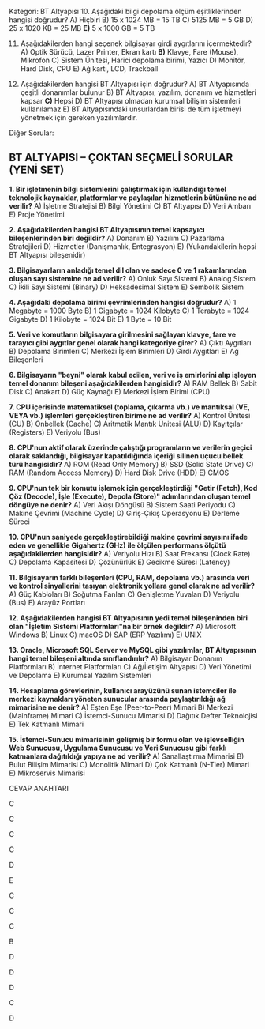 Kategori: BT Altyapısı
10. Aşağıdaki bilgi depolama ölçüm eşitliklerinden hangisi doğrudur?
A) Hiçbiri
B) 15 x 1024 MB = 15 TB
C) 5125 MB = 5 GB
D) 25 x 1020 KB = 25 MB
**E)** 5 x 1000 GB = 5 TB


11. Aşağıdakilerden hangi seçenek bilgisayar girdi aygıtlarını içermektedir?
A) Optik Sürücü, Lazer Printer, Ekran kartı
**B)** Klavye, Fare (Mouse), Mikrofon
C) Sistem Ünitesi, Harici depolama birimi, Yazıcı
D) Monitör, Hard Disk, CPU
E) Ağ kartı, LCD, Trackball


24. Aşağıdakilerden hangisi BT Altyapısı için doğrudur?
A) BT Altyapısında çeşitli donanımlar bulunur
B) BT Altyapısı; yazılım, donanım ve hizmetleri kapsar
**C)** Hepsi
D) BT Altyapısı olmadan kurumsal bilişim sistemleri kullanılamaz
E) BT Altyapısındaki unsurlardan birisi de tüm işletmeyi yönetmek için gereken yazılımlardır.



Diğer Sorular:

## BT ALTYAPISI – ÇOKTAN SEÇMELİ SORULAR (YENİ SET)

**1. Bir işletmenin bilgi sistemlerini çalıştırmak için kullandığı temel teknolojik kaynaklar, platformlar ve paylaşılan hizmetlerin bütününe ne ad verilir?**
    A) İşletme Stratejisi
    B) Bilgi Yönetimi
    C) BT Altyapısı
    D) Veri Ambarı
    E) Proje Yönetimi

**2. Aşağıdakilerden hangisi BT Altyapısının temel kapsayıcı bileşenlerinden biri **değildir**?**
    A) Donanım
    B) Yazılım
    C) Pazarlama Stratejileri
    D) Hizmetler (Danışmanlık, Entegrasyon)
    E) (Yukarıdakilerin hepsi BT Altyapısı bileşenidir)

**3. Bilgisayarların anladığı temel dil olan ve sadece 0 ve 1 rakamlarından oluşan sayı sistemine ne ad verilir?**
    A) Onluk Sayı Sistemi
    B) Analog Sistem
    C) İkili Sayı Sistemi (Binary)
    D) Heksadesimal Sistem
    E) Sembolik Sistem

**4. Aşağıdaki depolama birimi çevrimlerinden hangisi **doğrudur**?**
    A) 1 Megabyte = 1000 Byte
    B) 1 Gigabyte = 1024 Kilobyte
    C) 1 Terabyte = 1024 Gigabyte
    D) 1 Kilobyte = 1024 Bit
    E) 1 Byte = 10 Bit

**5. Veri ve komutların bilgisayara girilmesini sağlayan klavye, fare ve tarayıcı gibi aygıtlar genel olarak hangi kategoriye girer?**
    A) Çıktı Aygıtları
    B) Depolama Birimleri
    C) Merkezi İşlem Birimleri
    D) Girdi Aygıtları
    E) Ağ Bileşenleri

**6. Bilgisayarın "beyni" olarak kabul edilen, veri ve iş emirlerini alıp işleyen temel donanım bileşeni aşağıdakilerden hangisidir?**
    A) RAM Bellek
    B) Sabit Disk
    C) Anakart
    D) Güç Kaynağı
    E) Merkezi İşlem Birimi (CPU)

**7. CPU içerisinde matematiksel (toplama, çıkarma vb.) ve mantıksal (VE, VEYA vb.) işlemleri gerçekleştiren birime ne ad verilir?**
    A) Kontrol Ünitesi (CU)
    B) Önbellek (Cache)
    C) Aritmetik Mantık Ünitesi (ALU)
    D) Kayıtçılar (Registers)
    E) Veriyolu (Bus)

**8. CPU'nun aktif olarak üzerinde çalıştığı programların ve verilerin geçici olarak saklandığı, bilgisayar kapatıldığında içeriği silinen uçucu bellek türü hangisidir?**
    A) ROM (Read Only Memory)
    B) SSD (Solid State Drive)
    C) RAM (Random Access Memory)
    D) Hard Disk Drive (HDD)
    E) CMOS

**9. CPU'nun tek bir komutu işlemek için gerçekleştirdiği "Getir (Fetch), Kod Çöz (Decode), İşle (Execute), Depola (Store)" adımlarından oluşan temel döngüye ne denir?**
    A) Veri Akışı Döngüsü
    B) Sistem Saati Periyodu
    C) Makine Çevrimi (Machine Cycle)
    D) Giriş-Çıkış Operasyonu
    E) Derleme Süreci

**10. CPU'nun saniyede gerçekleştirebildiği makine çevrimi sayısını ifade eden ve genellikle Gigahertz (GHz) ile ölçülen performans ölçütü aşağıdakilerden hangisidir?**
    A) Veriyolu Hızı
    B) Saat Frekansı (Clock Rate)
    C) Depolama Kapasitesi
    D) Çözünürlük
    E) Gecikme Süresi (Latency)

**11. Bilgisayarın farklı bileşenleri (CPU, RAM, depolama vb.) arasında veri ve kontrol sinyallerini taşıyan elektronik yollara genel olarak ne ad verilir?**
    A) Güç Kabloları
    B) Soğutma Fanları
    C) Genişletme Yuvaları
    D) Veriyolu (Bus)
    E) Arayüz Portları

**12. Aşağıdakilerden hangisi BT Altyapısının yedi temel bileşeninden biri olan "İşletim Sistemi Platformları"na bir örnek **değildir**?**
    A) Microsoft Windows
    B) Linux
    C) macOS
    D) SAP (ERP Yazılımı)
    E) UNIX

**13. Oracle, Microsoft SQL Server ve MySQL gibi yazılımlar, BT Altyapısının hangi temel bileşeni altında sınıflandırılır?**
    A) Bilgisayar Donanım Platformları
    B) İnternet Platformları
    C) Ağ/İletişim Altyapısı
    D) Veri Yönetimi ve Depolama
    E) Kurumsal Yazılım Sistemleri

**14. Hesaplama görevlerinin, kullanıcı arayüzünü sunan istemciler ile merkezi kaynakları yöneten sunucular arasında paylaştırıldığı ağ mimarisine ne denir?**
    A) Eşten Eşe (Peer-to-Peer) Mimari
    B) Merkezi (Mainframe) Mimari
    C) İstemci-Sunucu Mimarisi
    D) Dağıtık Defter Teknolojisi
    E) Tek Katmanlı Mimari

**15. İstemci-Sunucu mimarisinin gelişmiş bir formu olan ve işlevselliğin Web Sunucusu, Uygulama Sunucusu ve Veri Sunucusu gibi farklı katmanlara dağıtıldığı yapıya ne ad verilir?**
    A) Sanallaştırma Mimarisi
    B) Bulut Bilişim Mimarisi
    C) Monolitik Mimari
    D) Çok Katmanlı (N-Tier) Mimari
    E) Mikroservis Mimarisi


CEVAP ANAHTARI

C

C

C

C

D

E

C

C

C

B

D

D

D

C

D